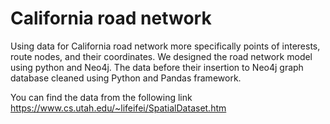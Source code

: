 # California road network

Using data for California road network more specifically points of interests, route nodes, and their coordinates. We designed the road network model using python and Neo4j. The data before their insertion to Neo4j graph database cleaned using Python and Pandas framework.

You can find the data from the following link https://www.cs.utah.edu/~lifeifei/SpatialDataset.htm
